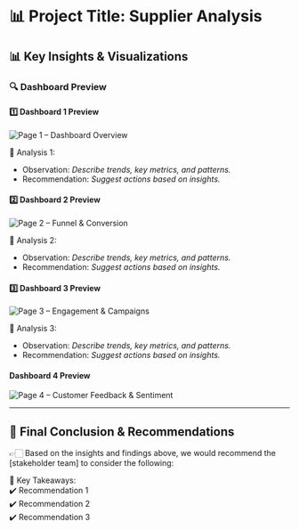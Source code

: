 # 📊 Project Title: Supplier Analysis


## 📊 Key Insights & Visualizations  

### 🔍 Dashboard Preview  

#### 1️⃣ Dashboard 1 Preview  

![Page 1 – Dashboard Overview](https://drive.google.com/uc?export=view&id=1KKrXr7qWo4-fgRfQc3jvX7RpVU-RUu3G)


📌 Analysis 1:  
- Observation: _Describe trends, key metrics, and patterns._  
- Recommendation: _Suggest actions based on insights._  

#### 2️⃣ Dashboard 2 Preview 

![Page 2 – Funnel & Conversion](https://drive.google.com/uc?export=view&id=1IzoFH04QadHnKLemFnQL68GzwTy3HYeQ)

📌 Analysis 2:   
- Observation: _Describe trends, key metrics, and patterns._  
- Recommendation: _Suggest actions based on insights._  

#### 3️⃣ Dashboard 3 Preview  

![Page 3 – Engagement & Campaigns](https://drive.google.com/uc?export=view&id=1S9TNNJEhPVDQGWgHxAGX5S2af_tYnHsQ)


📌 Analysis 3:  
- Observation: _Describe trends, key metrics, and patterns._  
- Recommendation: _Suggest actions based on insights._
  
####  Dashboard 4 Preview  

![Page 4 – Customer Feedback & Sentiment](https://drive.google.com/uc?export=view&id=1-M3ulE4JJHozYSQ5OHwyonWuKZdlRWbB)


---

## 🔎 Final Conclusion & Recommendations  

👉🏻 Based on the insights and findings above, we would recommend the [stakeholder team] to consider the following:  

📌 Key Takeaways:  
✔️ Recommendation 1  
✔️ Recommendation 2  
✔️ Recommendation 3
